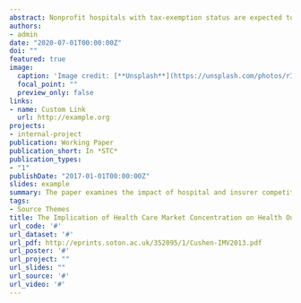 ```yaml
---
abstract: Nonprofit hospitals with tax-exemption status are expected to promote the health of their communities to retain the tax-exemption status. Nonprofit hospitals report information regarding their financial assistance and certain other community benefit activities in dollar value during that tax year on Schedule H, which is attached to Form 990. Either the IRS or hospitals do not observe whether the community benefit activities do promote the community's health. Secondly, as a favorable tax treatment, nonprofit hospitals are expected to provide more community benefit provision once they acquire more market power or financial ability. In this paper, I examine whether the healthcare market concentration impacts the health of communities through the community benefit provisions of nonprofit. I use prevention quality indicators at population level as an outcome of interest to study the research question. Using IRS Form 990 and HCUP State Inpatient Database (SID) files for six states from 2012 and 2016, I find no evidence that nonprofit hospitals promote their communities through community benefit provisions in more concentrated markets. Unlike the hospital competition, I find evidence that prevention quality indicators improve in more concentrated insurer markets.
authors:
- admin
date: "2020-07-01T00:00:00Z"
doi: ""
featured: true
image:
  caption: 'Image credit: [**Unsplash**](https://unsplash.com/photos/rIymmvOq3P8)'
  focal_point: ""
  preview_only: false
links:
- name: Custom Link
  url: http://example.org
projects:
- internal-project
publication: Working Paper
publication_short: In *STC*
publication_types:
- "1"
publishDate: "2017-01-01T00:00:00Z"
slides: example
summary: The paper examines the impact of hospital and insurer competition on preventable admissions of uninsured patients.
tags:
- Source Themes
title: The Implication of Health Care Market Concentration on Health Outcomes of Charity Care
url_code: '#'
url_dataset: '#'
url_pdf: http://eprints.soton.ac.uk/352095/1/Cushen-IMV2013.pdf
url_poster: '#'
url_project: ""
url_slides: ""
url_source: '#'
url_video: '#'
---
```



